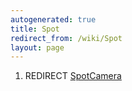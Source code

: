 ```yaml
---
autogenerated: true
title: Spot
redirect_from: /wiki/Spot
layout: page
---
```


1.  REDIRECT [SpotCamera](SpotCamera "wikilink")
